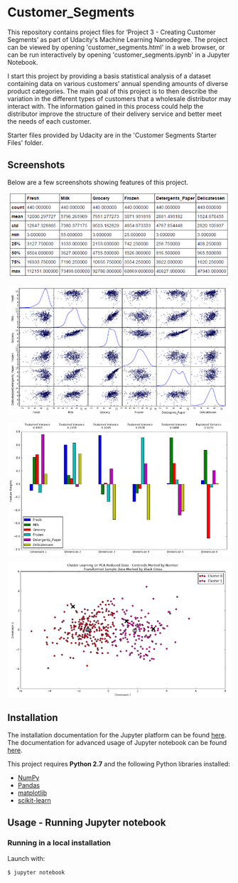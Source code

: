 # Customer_Segments
This repository contains project files for ‘Project 3 - Creating Customer Segments’ as part of Udacity's Machine Learning Nanodegree. The project can be viewed by opening 'customer_segments.html' in a web browser, or can be run interactively by opening 'customer_segments.ipynb' in a Jupyter Notebook.

I start this project by providing a basis statistical analysis of a dataset containing data on various customers' annual spending amounts of diverse product categories. The main goal of this project is to then describe the variation in the different types of customers that a wholesale distributor may interact with. The information gained in this process could help the distributor improve the structure of their delivery service and better meet the needs of each customer.

Starter files provided by Udacity are in the 'Customer Segments Starter Files' folder. 

## Screenshots
Below are a few screenshots showing features of this project.

![](customer_segments_basic_stats.png)

![](customer_segments_scatter_plot.png)

![](customer_segments_explained_variance.png)

![](customer_segments_cluster_learning.png)

## Installation
The installation documentation for the Jupyter platform can be found [here](https://jupyter.readthedocs.io/en/latest/install.html).
The documentation for advanced usage of Jupyter notebook can be found
[here](https://jupyter-notebook.readthedocs.io/en/latest/).


This project requires **Python 2.7** and the following Python libraries installed:

- [NumPy](http://www.numpy.org/)
- [Pandas](http://pandas.pydata.org)
- [matplotlib](http://matplotlib.org/)
- [scikit-learn](http://scikit-learn.org/stable/)


## Usage - Running Jupyter notebook

### Running in a local installation

Launch with:

    $ jupyter notebook
